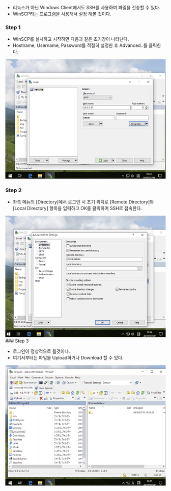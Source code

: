 - 리눅스가 아닌 Windows Client에서도 SSH를 사용하여 파일을 전송할 수 있다.
- WinSCP라는 프로그램을 사용해서 설정 해볼 것이다.

### Step 1

- WinSCP를 설치하고 시작하면 다음과 같은 초기창이 나타난다.
- Hostname, Username, Password를 적절히 설정한 후 Advanced..를 클릭한다.

<img src="../images/WinSCP1.png" alt="image12" width="600">

### Step 2

- 좌측 메뉴의 [Directory]에서 로그인 시 초기 위치로 [Remote Directory]와 [Local Directory] 항목을 입력하고 OK를 클릭하여 SSH로 접속한다.

<img src="../images/WinSCP2.png" alt="image12" width="600">
### Step 3

- 로그인이 정상적으로 될것이다.
- 여기서부터는 파일을 Upload하거나 Download 할 수 있다.

<img src="../images/WinSCP3.png" alt="image12" width="600">